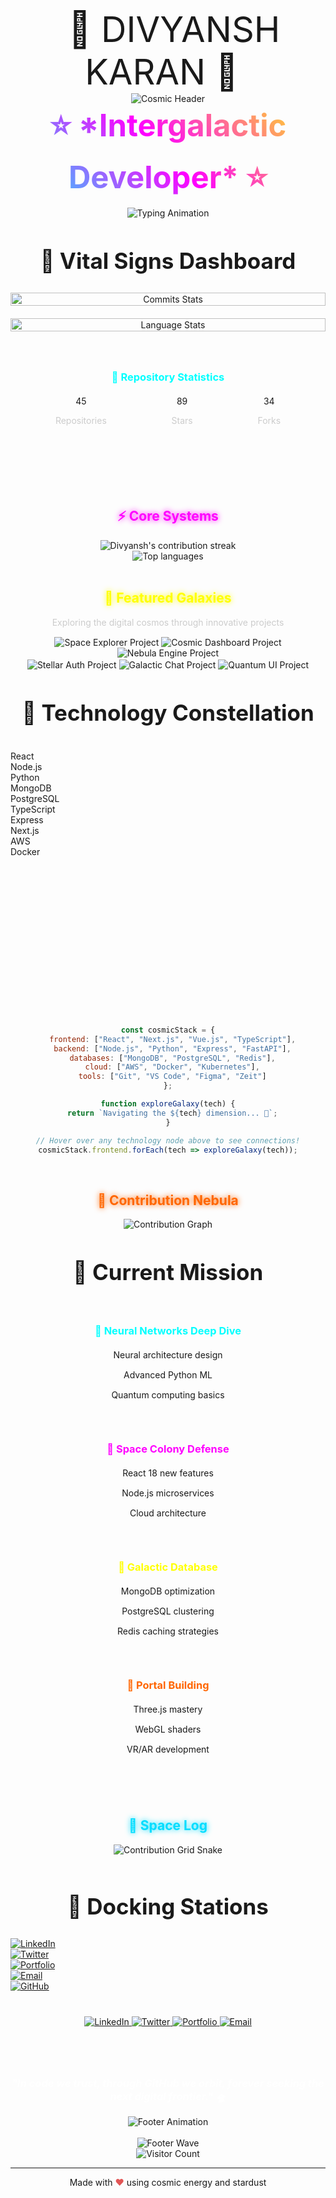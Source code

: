 <!-- Cosmic GitHub Profile README -->
<link rel="stylesheet" href="cosmic-effects.css">
<script src="cosmic-interactions.js"></script>

<!-- Header with typing animation and star field background -->
<div align="center">
  <div class="star-field-container">
    <canvas id="starfield-canvas"></canvas>
    <div class="holographic-text">
      <h0 style="font-size: 4em; margin: 0; padding: 20px;">🌟 DIVYANSH KARAN 🌟</h0>
    </div>
  </div>
</div>

<div align="center">
  <img src="https://capsule-render.vercel.app/api?type=waving&color=gradient&customColorList=6,11,20&height=300&section=header&text=Space+Explorer&fontSize=90&fontColor=fff&fontAlign=50&fontAlignY=40&desc=Intergalactic%20Developer&descAlign=50&descAlignY=55&stroke=00ffff&strokeWidth=3" alt="Cosmic Header" />
</div>

<h1 align="center" style="background: linear-gradient(45deg, #00ffff, #ff00ff, #ffff00); -webkit-background-clip: text; -webkit-text-fill-color: transparent; background-clip: text; font-size: 3.5em; margin: 0;">
  ⭐ *Intergalactic Developer* ⭐
</h1>

<div align="center">
  <img src="https://readme-typing-svg.herokuapp.com?font=Fira+Code&size=30&duration=3000&pause=1000&color=00ffff&center=true&vCenter=true&width=600&lines=Hello+Space+Cadets+%F0%9F%8D%B0;Welcome+to+my+digital+galaxy+%F0%9F%9A%80;Exploring+the+cosmos+of+code+%F0%9F%8C%A0;Full+Stack+Cosmic+Crafting;Python+%7C+React+%7C+Node.js+Explorer;" alt="Typing Animation" />
</div>

<br>

<!-- Vital Signs Dashboard -->
<div align="center">
  <h2 class="holographic-text" style="font-size: 2.5em; margin: 30px 0;">🚀 Vital Signs Dashboard</h2>
</div>

<div align="center" style="display: grid; grid-template-columns: repeat(auto-fit, minmax(300px, 1fr)); gap: 20px; margin: 30px 0;">
  
  <!-- Commits Card -->
  <div class="git-card neon-border parallax-element">
    <img src="https://github-readme-stats.vercel.app/api?username=DivyanshKaran&show_icons=true&theme=synthwave&custom_title=Total%20Commits&hide_title=false&count_private=true&include_all_commits=true&card_width=300" alt="Commits Stats" style="width: 100%;" />
  </div>
  
  <!-- Languages Card -->
  <div class="git-card neon-border parallax-element">
    <img src="https://github-readme-stats.vercel.app/api/top-langs/?username=DivyanshKaran&layout=compact&theme=synthwave&custom_title=Code%20Languages" alt="Language Stats" style="width: 100%;" />
  </div>

  <!-- Repository Stats -->
  <div class="git-card neon-border parallax-element">
    <div style="text-align: center; padding: 20px;">
      <h3 style="color: #00ffff; margin-bottom: 15px;">📁 Repository Statistics</h3>
      <div style="display: flex; justify-content: space-around; margin: 20px 0;">
        <div>
          <div class="count-up" data-count="repos" data-count-value="45">45</div>
          <p style="color: #cccccc;">Repositories</p>
        </div>
        <div>
          <div class="count-up" data-count="stars" data-count-value="89">89</div>
          <p style="color: #cccccc;">Stars</p>
        </div>
        <div>
          <div class="count-up" data-count="forks" data-count-value="34">34</div>
          <p style="color: #cccccc;">Forks</p>
        </div>
      </div>
    </div>
  </div>

</div>

<br>

<!-- Core Systems Section -->
<div align="center">
  <h2 style="color: #ff00ff; text-shadow: 0 0 10px #ff00ff;">⚡ Core Systems</h2>
</div>

<div align="center">
  <picture>
    <source media="(prefers-color-scheme: dark)" srcset="https://github-readme-streak-stats.herokuapp.com/?user=DivyanshKaran&theme=synthwave&hide_border=false&stroke=00ffff" />
    <img align="center" alt="Divyansh's contribution streak" src="https://github-readme-streak-stats.herokuapp.com/?user=DivyanshKaran&theme=synthwave&hide_border=false&stroke=00ffff" />
  </picture>
</div>

<!-- Languages Used -->
<div align="center">
  <picture>
    <source media="(prefers-color-scheme: dark)" srcset="https://github-readme-stats.vercel.app/api/top-langs/?username=DivyanshKaran&layout=compact&theme=synthwave&custom_title=Most%20Used%20Languages" />
    <img align="center" alt="Top languages" src="https://github-readme-stats.vercel.app/api/top-langs/?username=DivyanshKaran&layout=compact&theme=synthwave&custom_title=Most%20Used%20Languages" />
  </picture>
</div>

<br>

<!-- Featured Galaxies Section -->
<div align="center">
  <h2 style="color: #ffff00; text-shadow: 0 0 10px #ffff00;">🌌 Featured Galaxies</h2>
  <p style="color: #cccccc;">Exploring the digital cosmos through innovative projects</p>
</div>

<div align="center">

  <!-- Project 1 -->
  <picture>
    <source media="(prefers-color-scheme: dark)" srcset="https://github-readme-stats.vercel.app/api/pin/?username=DivyanshKaran&repo=space-explorer&theme=synthwave&description=true" />
    <img align="center" alt="Space Explorer Project" src="https://github-readme-stats.vercel.app/api/pin/?username=DivyanshKaran&repo=space-explorer&theme=synthwave&description=true" />
  </picture>

  <!-- Project 2 -->
  <picture>
    <source media="(prefers-color-scheme: dark)" srcset="https://github-readme-stats.vercel.app/api/pin/?username=DivyanshKaran&repo=cosmic-dashboard&theme=synthwave&description=true" />
    <img align="center" alt="Cosmic Dashboard Project" src="https://github-readme-stats.vercel.app/api/pin/?username=DivyanshKaran&repo=cosmic-dashboard&theme=synthwave&description=true" />
  </picture>

  <!-- Project 3 -->
  <picture>
    <source media="(prefers-color-scheme: dark)" srcset="https://github-readme-stats.vercel.app/api/pin/?username=DivyanshKaran&repo=nebula-engine&theme=synthwave&description=true" />
    <img align="center" alt="Nebula Engine Project" src="https://github-readme-stats.vercel.app/api/pin/?username=DivyanshKaran&repo=nebula-engine&theme=synthwave&description=true" />
  </picture>

</div>

<div align="center">

  <!-- Project 4 -->
  <picture>
    <source media="(prefers-color-scheme: dark)" srcset="https://github-readme-stats.vercel.app/api/pin/?username=DivyanshKaran&repo=stellar-auth&theme=synthwave&description=true" />
    <img align="center" alt="Stellar Auth Project" src="https://github-readme-stats.vercel.app/api/pin/?username=DivyanshKaran&repo=stellar-auth&theme=synthwave&description=true" />
  </picture>

  <!-- Project 5 -->
  <picture>
    <source media="(prefers-color-scheme: dark)" srcset="https://github-readme-stats.vercel.app/api/pin/?username=DivyanshKaran&repo=galactic-chat&theme=synthwave&description=true" />
    <img align="center" alt="Galactic Chat Project" src="https://github-readme-stats.vercel.app/api/pin/?username=DivyanshKaran&repo=galactic-chat&theme=synthwave&description=true" />
  </picture>

  <!-- Project 6 -->
  <picture>
    <source media="(prefers-color-scheme: dark)" srcset="https://github-readme-stats.vercel.app/api/pin/?username=DivyanshKaran&repo=quantum-ui&theme=synthwave&description=true" />
    <img align="center" alt="Quantum UI Project" src="https://github-readme-stats.vercel.app/api/pin/?username=DivyanshKaran&repo=quantum-ui&theme=synthwave&description=true" />
  </picture>

</div>

<br>

<!-- Technology Constellation Section -->
<div align="center">
  <h2 class="holographic-text" style="font-size: 2.5em; margin: 30px 0;">🔮 Technology Constellation</h2>
</div>

<div class="tech-constellation" style="position: relative; height: 400px; margin: 40px 0;">
  
  <!-- Technology Nodes (Positioned absolutely) -->
  <div class="tech-item" style="top: 50px; left: 100px;">React</div>
  <div class="tech-item" style="top: 150px; left: 250px;">Node.js</div>
  <div class="tech-item" style="top: 200px; left: 100px;">Python</div>
  <div class="tech-item" style="top: 100px; left: 400px;">MongoDB</div>
  <div class="tech-item" style="top: 300px; left: 200px;">PostgreSQL</div>
  <div class="tech-item" style="top: 250px; left: 350px;">TypeScript</div>
  <div class="tech-item" style="top: 150px; left: 50px;">Express</div>
  <div class="tech-item" style="top: 300px; left: 400px;">Next.js</div>
  <div class="tech-item" style="top: 50px; left: 300px;">AWS</div>
  <div class="tech-item" style="top: 200px; left: 450px;">Docker</div>

</div>

<div align="center">
  
```javascript
const cosmicStack = {
  frontend: ["React", "Next.js", "Vue.js", "TypeScript"],
  backend: ["Node.js", "Python", "Express", "FastAPI"],
  databases: ["MongoDB", "PostgreSQL", "Redis"],
  cloud: ["AWS", "Docker", "Kubernetes"],
  tools: ["Git", "VS Code", "Figma", "Zeit"]
};

function exploreGalaxy(tech) {
  return `Navigating the ${tech} dimension... 🚀`;
}

// Hover over any technology node above to see connections!
cosmicStack.frontend.forEach(tech => exploreGalaxy(tech));
```

</div>

<br>

<!-- Contribution Nebula Section -->
<div align="center">
  <h2 style="color: #ff6600; text-shadow: 0 0 10px #ff6600;">🌟 Contribution Nebula</h2>
</div>

<div align="center">
  <img src="https://github-readme-activity-graph.vercel.app/graph?username=DivyanshKaran&bg_color=0D1117&color=00ffff&line=ff00ff&point=ffffff&area=true&hide_border=false" alt="Contribution Graph" />
</div>

<br>

<!-- Current Mission Section -->
<div align="center">
  <h2 class="holographic-text" style="font-size: 2.5em; margin: 30px 0;">🎯 Current Mission</h2>
</div>

<div align="center" style="display: grid; grid-template-columns: repeat(auto-fit, minmax(400px, 1fr)); gap: 30px; margin: 40px 0;">
  
  <div class="git-card neon-border parallax-element">
    <h3 style="color: #00ffff; margin-bottom: 20px;">🌌 Neural Networks Deep Dive</h3>
    <div style="margin: 15px 0;">
      <p style="margin: 10px 0;">Neural architecture design</p>
      <div class="progress-bar">
        <div class="progress-fill" style="width: 80%;"></div>
      </div>
    </div>
    <div style="margin: 15px 0;">
      <p style="margin: 10px 0;">Advanced Python ML</p>
      <div class="progress-bar">
        <div class="progress-fill" style="width: 100%;"></div>
      </div>
    </div>
    <div style="margin: 15px 0;">
      <p style="margin: 10px 0;">Quantum computing basics</p>
      <div class="progress-bar">
        <div class="progress-fill" style="width: 60%;"></div>
      </div>
    </div>
  </div>

  <div class="git-card neon-border parallax-element">
    <h3 style="color: #ff00ff; margin-bottom: 20px;">🚀 Space Colony Defense</h3>
    <div style="margin: 15px 0;">
      <p style="margin: 10px 0;">React 18 new features</p>
      <div class="progress-bar">
        <div class="progress-fill" style="width: 85%;"></div>
      </div>
    </div>
    <div style="margin: 15px 0;">
      <p style="margin: 10px 0;">Node.js microservices</p>
      <div class="progress-bar">
        <div class="progress-fill" style="width: 95%;"></div>
      </div>
    </div>
    <div style="margin: 15px 0;">
      <p style="margin: 10px 0;">Cloud architecture</p>
      <div class="progress-bar">
        <div class="progress-fill" style="width: 70%;"></div>
      </div>
    </div>
  </div>

  <div class="git-card neon-border parallax-element">
    <h3 style="color: #ffff00; margin-bottom: 20px;">🌟 Galactic Database</h3>
    <div style="margin: 15px 0;">
      <p style="margin: 10px 0;">MongoDB optimization</p>
      <div class="progress-bar">
        <div class="progress-fill" style="width: 95%;"></div>
      </div>
    </div>
    <div style="margin: 15px 0;">
      <p style="margin: 10px 0;">PostgreSQL clustering</p>
      <div class="progress-bar">
        <div class="progress-fill" style="width: 75%;"></div>
      </div>
    </div>
    <div style="margin: 15px 0;">
      <p style="margin: 10px 0;">Redis caching strategies</p>
      <div class="progress-bar">
        <div class="progress-fill" style="width: 80%;"></div>
      </div>
    </div>
  </div>

  <div class="git-card neon-border parallax-element">
    <h3 style="color: #ff6600; margin-bottom: 20px;">🔮 Portal Building</h3>
    <div style="margin: 15px 0;">
      <p style="margin: 10px 0;">Three.js mastery</p>
      <div class="progress-bar">
        <div class="progress-fill" style="width: 65%;"></div>
      </div>
    </div>
    <div style="margin: 15px 0;">
      <p style="margin: 10px 0;">WebGL shaders</p>
      <div class="progress-bar">  
        <div class="progress-fill" style="width: 40%;"></div>
      </div>
    </div>
    <div style="margin: 15px 0;">
      <p style="margin: 10px 0;">VR/AR development</p>
      <div class="progress-bar">
        <div class="progress-fill" style="width: 35%;"></div>
      </div>
    </div>
  </div>

</div>

<br>

<!-- Space Log Section -->
<div align="center">
  <h2 style="color: #00ddff; text-shadow: 0 0 10px #00ddff;">📡 Space Log</h2>
</div>

<div align="center">

<!-- GitHub Recent Activity -->
![Contribution Grid Snake](https://raw.githubusercontent.com/DivyanshKaran/DivyanshKaran/output/generate-snake.svg)

</div>

<br>

<!-- Docking Stations Section -->
<div align="center">
  <h2 class="holographic-text" style="font-size: 2.5em; margin: 30px 0;">🚀 Docking Stations</h2>
</div>

<div class="orbit-container">
  <div class="orbit-item" style="animation-delay: 0s;">
    <a href="https://linkedin.com/in/divyansh-karan">
      <img src="https://img.shields.io/badge/LinkedIn-0077B5?style=for-the-badge&logo=linkedin&logoColor=white" alt="LinkedIn" />
    </a>
  </div>
  <div class="orbit-item" style="animation-delay: -1s;">
    <a href="https://twitter.com/divyansh_karan">
      <img src="https://img.shields.io/badge/Twitter-1DA1F2?style=for-the-badge&logo=twitter&logoColor=white" alt="Twitter" />
    </a>
  </div>
  <div class="orbit-item" style="animation-delay: -2s;">
    <a href="https://divyanshkaran.dev">
      <img src="https://img.shields.io/badge/Portfolio-FF5722?style=for-the-badge&logo=fire&logoColor=white" alt="Portfolio" />
    </a>
  </div>
  <div class="orbit-item" style="animation-delay: -3s;">
    <a href="mailto:divyansh.karan@example.com">
      <img src="https://img.shields.io/badge/Email-D14836?style=for-the-badge&logo=gmail&logoColor=white" alt="Email" />
    </a>
  </div>
  <div class="orbit-item" style="animation-delay: -4s;">
    <a href="https://github.com/DivyanshKaran">
      <img src="https://img.shields.io/badge/GitHub-100000?style=for-the-badge&logo=github&logoColor=white" alt="GitHub" />
    </a>
  </div>
</div>

<div align="center" style="margin: 40px 0;">
  <a href="https://www.linkedin.com/in/divyansh-karan">
    <img src="https://img.shields.io/badge/LinkedIn-0077B5?style=for-the-badge&logo=linkedin&logoColor=white&labelColor=black" alt="LinkedIn" />
  </a>
  <a href="https://twitter.com/divyansh_karan">
    <img src="https://img.shields.io/badge/Twitter-1DA1F2?style=for-the-badge&logo=twitter&logoColor=white&labelColor=black" alt="Twitter" />
  </a>
  <a href="https://divyanshkaran.dev">
    <img src="https://img.shields.io/badge/Portfolio-FF5722?style=for-the-badge&logo=fire&logoColor=white&labelColor=black" alt="Portfolio" />
  </a>
  <a href="mailto:divyansh.karan@example.com">
    <img src="https://img.shields.io/badge/Email-D14836?style=for-the-badge&logo=gmail&logoColor=white&labelColor=black" alt="Email" />
  </a>
</div>

<br>

<!-- Footer Quote -->
<div align="center">
  <h3 style="color: #ffffff; font-style: italic;">
    "In code we trust, through GitHub we orbit, forever seeking the next digital frontier." 🛸
  </h3>
</div>

<div align="center">
  <img src="https://readme-typing-svg.herokuapp.com?font=Fira+Code&size=20&duration=2000&pause=500&color=888888&center=true&vCenter=true&width=600&lines=Exploring+the+infinite+possibilities+of+technology%E2%9C%94%EF%B8%8F;Code+is+my+spaceship%20%E2%AD%90;GitHub+is+my+space+station%20%E2%9C%8D;&#8594;&#FE0F;Ready+for+the+next+adventure%F0%9F%9A%80" alt="Footer Animation" />
</div>

<br>

<div align="center">
  <img src="https://capsule-render.vercel.app/api?type=waving&color=gradient&height=100&section=footer&text=Thanks%20for%20visiting%20my%20cosmic%20profile!&fontSize=25&fontColor=ffffff" alt="Footer Wave" />
</div>

<!-- Visitor Count -->
<div align="center">
  <img src="https://profile-counter.glitch.me/{DivyanshKaran}/count.svg" alt="Visitor Count" />
</div>

---
<p align="center">
  Made with <span style="color: #e25555;">&hearts;</span> using cosmic energy and stardust
</p>
